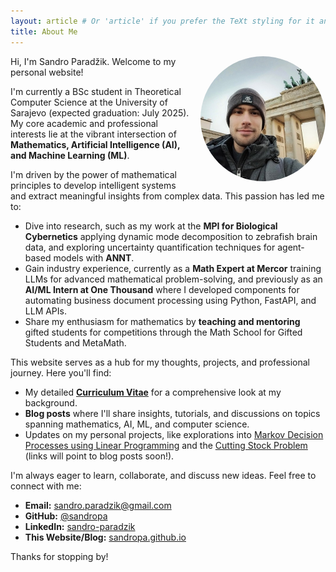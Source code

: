```yaml
---
layout: article # Or 'article' if you prefer the TeXt styling for it and it fits
title: About Me
---
```


<!-- Add this image block -->
<img src="/assets/images/sandro.jpg" alt="Sandro Paradžik" style="float: right; margin: 0 0 1em 1em; width: 200px; border-radius: 50%;"> 
<!-- Adjust width, border-radius, and margins as needed -->
<!-- For float: left, use margin: 0 1em 1em 0; -->

Hi, I'm Sandro Paradžik. Welcome to my personal website!

I'm currently a BSc student in Theoretical Computer Science at the University of Sarajevo (expected graduation: July 2025). My core academic and professional interests lie at the vibrant intersection of **Mathematics, Artificial Intelligence (AI), and Machine Learning (ML)**.

I'm driven by the power of mathematical principles to develop intelligent systems and extract meaningful insights from complex data. This passion has led me to:
*   Dive into research, such as my work at the **MPI for Biological Cybernetics** applying dynamic mode decomposition to zebrafish brain data, and exploring uncertainty quantification techniques for agent-based models with **ANNT**.
*   Gain industry experience, currently as a **Math Expert at Mercor** training LLMs for advanced mathematical problem-solving, and previously as an **AI/ML Intern at One Thousand** where I developed components for automating business document processing using Python, FastAPI, and LLM APIs.
*   Share my enthusiasm for mathematics by **teaching and mentoring** gifted students for competitions through the Math School for Gifted Students and MetaMath.

This website serves as a hub for my thoughts, projects, and professional journey. Here you'll find:
*   My detailed **[Curriculum Vitae](/cv/)** for a comprehensive look at my background.
*   **Blog posts** where I'll share insights, tutorials, and discussions on topics spanning mathematics, AI, ML, and computer science.
*   Updates on my personal projects, like explorations into [Markov Decision Processes using Linear Programming](#) and the [Cutting Stock Problem](#) (links will point to blog posts soon!).

I'm always eager to learn, collaborate, and discuss new ideas. Feel free to connect with me:
*   **Email:** [sandro.paradzik@gmail.com](mailto:sandro.paradzik@gmail.com)
*   **GitHub:** [@sandropa](https://github.com/sandropa)
*   **LinkedIn:** [sandro-paradzik](https://www.linkedin.com/in/sandro-paradzik)
*   **This Website/Blog:** [sandropa.github.io](https://sandropa.github.io)

Thanks for stopping by!
